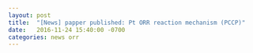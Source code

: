 ```yaml
---
layout: post
title:  "[News] papper published: Pt ORR reaction mechanism (PCCP)"
date:   2016-11-24 15:40:00 -0700
categories: news orr
---
```


